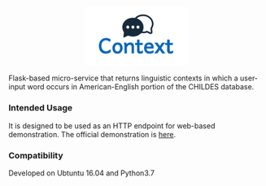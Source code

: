<div align="center">
 <img src="images/logo.png" width="200"> 
</div>

Flask-based micro-service that returns linguistic contexts in which a user-input word occurs in American-English portion of the CHILDES database.


### Intended Usage

It is designed to be used as an HTTP endpoint for web-based demonstration. The official demonstration is [here](http://philhuebner.com/projects/context.html).

### Compatibility

Developed on Ubtuntu 16.04 and Python3.7
